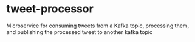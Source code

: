 # tweet-processor
Microservice for consuming tweets from a Kafka topic, processing them, and publishing the processed tweet to another kafka topic
